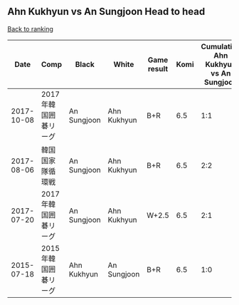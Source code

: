 ## Ahn Kukhyun vs An Sungjoon Head to head

[Back to ranking](../../index.md)




| **Date** | **Comp** | **Black** | **White** | **Game result** | **Komi** | **Cumulative Ahn Kukhyun vs An Sungjoon** | **Ahn Kukhyun streak** | **An Sungjoon streak** | 
| --- | --- | --- | --- | --- | --- | --- | --- | --- |
| 2017-10-08 | 2017年韓国囲碁リーグ | An Sungjoon | Ahn Kukhyun | B+R | 6.5 | 1:1 | 0 | 1 | 
| 2017-08-06 | 韓国国家隊循環戦 | An Sungjoon | Ahn Kukhyun | B+R | 6.5 | 2:2 | 0 | 1 | 
| 2017-07-20 | 2017年韓国囲碁リーグ | An Sungjoon | Ahn Kukhyun | W+2.5 | 6.5 | 2:1 | 1 | 0 | 
| 2015-07-18 | 2015年韓国囲碁リーグ | Ahn Kukhyun | An Sungjoon | B+R | 6.5 | 1:0 | 1 | 0 |




